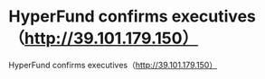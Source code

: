 # HyperFund confirms executives（http://39.101.179.150）

HyperFund confirms executives（http://39.101.179.150）